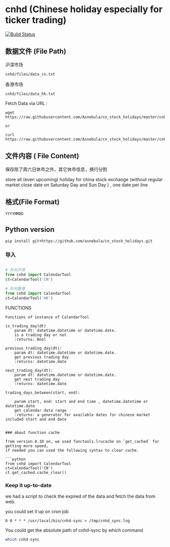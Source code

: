 # cnhd (Chinese holiday especially for ticker trading)


[![Build Status](https://travis-ci.org/rainx/cn_stock_holidays.svg?branch=master)](https://travis-ci.org/rainx/cn_stock_holidays)

## 数据文件 (File Path)

沪深市场

```
cnhd/files/data_cn.txt
```

香港市场

```
cnhd/files/data_hk.txt
```


Fetch Data via URL :

```
wget https://raw.githubusercontent.com/Asnebula/cn_stock_holidays/master/cnhd/files/data_cn.txt

or

curl https://raw.githubusercontent.com/Asnebula/cn_stock_holidays/master/cnhd/files/data_hk.txt
```


## 文件内容 ( File Content)

保存除了周六日休市之外，其它休市信息，换行分割

store all (even upcoming) holiday for china stock exchange (without regular market close date on Saturday Day and Sun Day ) , one date per line

## 格式(File Format)
```
YYYYMMDD
```

## Python version

```
pip install git+https://github.com/asnebula/cn_stock_holidays.git
```

### 导入

```python

# 针对沪深
from cnhd import CalendarTool
ct=CalendarTool('CN')

# 针对香港
from cnhd import CalendarTool
ct=CalendarTool('HK')

```

FUNCTIONS

    Functions of instance of CalendarTool

    is_trading_day(dt)
        param dt: datetime.datetime or datetime.date.
        is a trading day or not
        :returns: Bool

    previous_trading_day(dt):
        param dt: datetime.datetime or datetime.date.
        get previous trading day
        :returns: datetime.date

    next_trading_day(dt):
        param dt: datetime.datetime or datetime.date.
        get next trading day
        :returns: datetime.date

    trading_days_between(start, end):

        param start, end: start and end time , datetime.datetime or datetime.date
        get calendar data range
        :returns: a generator for available dates for chinese market included start and end date
```

### about function cache

from version 0.10 on, we used functools.lrucache on `get_cached` for getting more speed,
if needed you can used the following syntax to clear cache.

```python
from cnhd import CalendarTool
ct=CalendarTool('CN')
ct.get_cached.cache_clear()

```


### Keep it up-to-date

we had a script to check the expired of the data and fetch the data from web.

you could set it up on cron job

```crontab
0 0 * * * /usr/local/bin/cnhd-sync > /tmp/cnhd_sync.log
```

You could get the absolute path of cnhd-sync by which command

```bash
which cnhd-sync
```